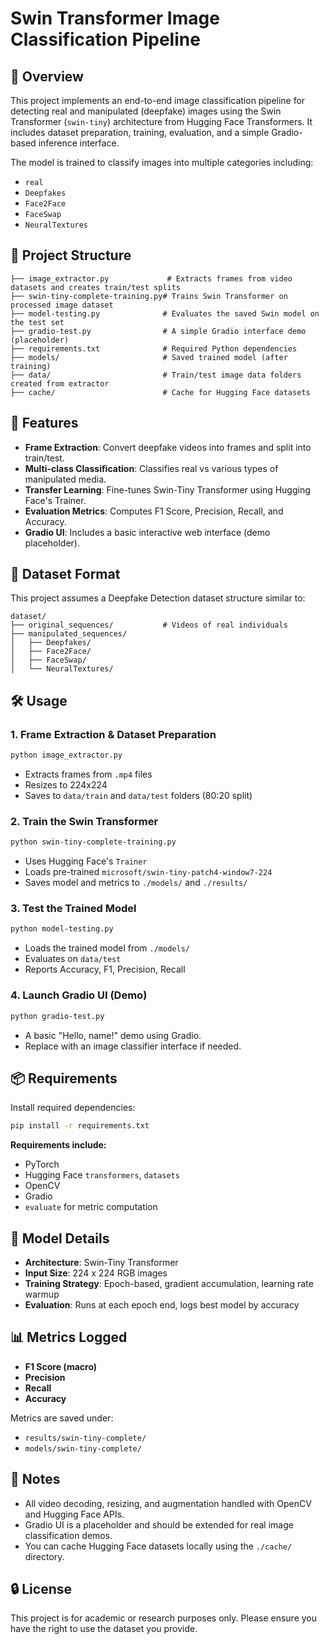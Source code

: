 # Swin Transformer Image Classification Pipeline

## 📘 Overview

This project implements an end-to-end image classification pipeline for detecting real and manipulated (deepfake) images using the Swin Transformer (`swin-tiny`) architecture from Hugging Face Transformers. It includes dataset preparation, training, evaluation, and a simple Gradio-based inference interface.

The model is trained to classify images into multiple categories including:
- `real`
- `Deepfakes`
- `Face2Face`
- `FaceSwap`
- `NeuralTextures`

## 📂 Project Structure

```
├── image_extractor.py             # Extracts frames from video datasets and creates train/test splits
├── swin-tiny-complete-training.py# Trains Swin Transformer on processed image dataset
├── model-testing.py              # Evaluates the saved Swin model on the test set
├── gradio-test.py                # A simple Gradio interface demo (placeholder)
├── requirements.txt              # Required Python dependencies
├── models/                       # Saved trained model (after training)
├── data/                         # Train/test image data folders created from extractor
├── cache/                        # Cache for Hugging Face datasets
```

## 🚀 Features

- **Frame Extraction**: Convert deepfake videos into frames and split into train/test.
- **Multi-class Classification**: Classifies real vs various types of manipulated media.
- **Transfer Learning**: Fine-tunes Swin-Tiny Transformer using Hugging Face's Trainer.
- **Evaluation Metrics**: Computes F1 Score, Precision, Recall, and Accuracy.
- **Gradio UI**: Includes a basic interactive web interface (demo placeholder).

## 📸 Dataset Format

This project assumes a Deepfake Detection dataset structure similar to:

```
dataset/
├── original_sequences/           # Videos of real individuals
├── manipulated_sequences/
│   ├── Deepfakes/
│   ├── Face2Face/
│   ├── FaceSwap/
│   └── NeuralTextures/
```

## 🛠️ Usage

### 1. Frame Extraction & Dataset Preparation

```bash
python image_extractor.py
```

- Extracts frames from `.mp4` files
- Resizes to 224x224
- Saves to `data/train` and `data/test` folders (80:20 split)

### 2. Train the Swin Transformer

```bash
python swin-tiny-complete-training.py
```

- Uses Hugging Face's `Trainer`
- Loads pre-trained `microsoft/swin-tiny-patch4-window7-224`
- Saves model and metrics to `./models/` and `./results/`

### 3. Test the Trained Model

```bash
python model-testing.py
```

- Loads the trained model from `./models/`
- Evaluates on `data/test`
- Reports Accuracy, F1, Precision, Recall

### 4. Launch Gradio UI (Demo)

```bash
python gradio-test.py
```

- A basic "Hello, name!" demo using Gradio.
- Replace with an image classifier interface if needed.

## 📦 Requirements

Install required dependencies:

```bash
pip install -r requirements.txt
```

**Requirements include:**
- PyTorch
- Hugging Face `transformers`, `datasets`
- OpenCV
- Gradio
- `evaluate` for metric computation

## 🧠 Model Details

- **Architecture**: Swin-Tiny Transformer
- **Input Size**: 224 x 224 RGB images
- **Training Strategy**: Epoch-based, gradient accumulation, learning rate warmup
- **Evaluation**: Runs at each epoch end, logs best model by accuracy

## 📊 Metrics Logged

- **F1 Score (macro)**
- **Precision**
- **Recall**
- **Accuracy**

Metrics are saved under:
- `results/swin-tiny-complete/`
- `models/swin-tiny-complete/`

## 📌 Notes

- All video decoding, resizing, and augmentation handled with OpenCV and Hugging Face APIs.
- Gradio UI is a placeholder and should be extended for real image classification demos.
- You can cache Hugging Face datasets locally using the `./cache/` directory.

## 🔒 License

This project is for academic or research purposes only. Please ensure you have the right to use the dataset you provide.
